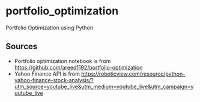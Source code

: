 # portfolio_optimization
 Portfolio Optimization using Python

## Sources
- Portfolio optimization notebook is from https://github.com/areed1192/portfolio-optimization
- Yahoo Finance API is from https://roboticview.com/resource/python-yahoo-finance-stock-analysis/?utm_source=youtube_live&utm_medium=youtube_live&utm_campaign=youtube_live
  